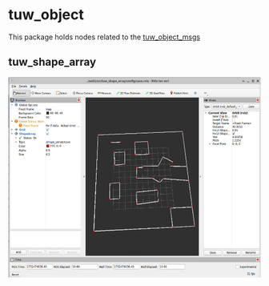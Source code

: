 # tuw_object
This package holds nodes related to the [tuw_object_msgs](https://github.com/tuw-robotics/tuw_msgs/tree/ros2/tuw_object_msgs)

## tuw_shape_array

<img src="tuw_shape_array/res/rviz_shape_array.png" alt="shape array msgs with lines" height="400"/> 

